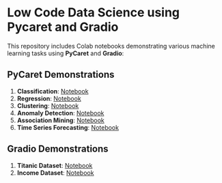 # Low Code Data Science using Pycaret and Gradio

This repository includes Colab notebooks demonstrating various machine learning tasks using **PyCaret** and **Gradio**:

## PyCaret Demonstrations
1. **Classification**: [Notebook](https://colab.research.google.com/drive/1T3QzIJIaPJYEp15Y8mPwC45UsZdfGmTH?usp=sharing)  
2. **Regression**: [Notebook](https://colab.research.google.com/drive/1vMgljhUTyS89wYXD5E3w9fZH0wXVJP_O?usp=sharing)  
3. **Clustering**: [Notebook](https://colab.research.google.com/drive/1DsZjtceMEMgQTJYGBei-24slnpYHLuCD?usp=sharing)  
4. **Anomaly Detection**: [Notebook](https://colab.research.google.com/drive/17dF7nhXj1UCaYeEsCQKfE00ZShS8ArVi?usp=sharing)  
5. **Association Mining**: [Notebook](https://colab.research.google.com/drive/18CY9LIaHsZiJWsrs19dMcpowGl_kgdWN?usp=sharing)  
6. **Time Series Forecasting**: [Notebook](https://colab.research.google.com/drive/1ukeTbSvbMOxm1xqOvpYz5hv7SbF0WY-2#scrollTo=yn_vDazz6WsO)  

## Gradio Demonstrations
1. **Titanic Dataset**: [Notebook](https://colab.research.google.com/drive/1QzSdXIfv4S3-SpyzV1tgc6sMYaZXY4S4?usp=sharing)  
2. **Income Dataset**: [Notebook](https://colab.research.google.com/drive/1TXfPouHSPk7NUv_cLZaG79bSQSTize-t?usp=sharing)  
